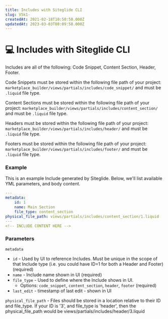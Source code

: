 ```yaml
---
title: Includes with Siteglide CLI
slug: V5k1-
createdAt: 2021-02-18T10:50:50.000Z
updatedAt: 2023-03-03T08:09:58.000Z
---
```


# 💻 Includes with Siteglide CLI



Includes are all of the following: Code Snippet, Content Section, Header, Footer.

Code Snippets must be stored within the following file path of your project: `marketplace_builder/views/partials/includes/code_snippet/` and must be `.liquid` file type.

Content Sections must be stored within the following file path of your project: `marketplace_builder/views/partials/includes/content_section/` and must be `.liquid` file type.

Headers must be stored within the following file path of your project: `marketplace_builder/views/partials/includes/header/` and must be `.liquid` file type.

Footers must be stored within the following file path of your project: `marketplace_builder/views/partials/includes/footer/` and must be `.liquid` file type.

### Example

This is an example Include generated by Siteglide. Below, we'll list available YML parameters, and body content.

```yaml
---
metadata:
    id: 1
    name: Main Section
    file_type: content_section
physical_file_path: views/partials/includes/content_section/1.liquid
---
<!-- INCLUDE CONTENT HERE -->
```

### Parameters

`metadata`

* `id` - Used by UI to reference Includes. Must be unique in the scope of that Include type (i.e. you could have ID=1 for both a Header and Footer) (required)
* `name` - Include name shown in UI (required)
* `file_type` - Used to define where the Include shows in UI.
  * Options: `code_snippet`, `content_section`, `header`, `footer` (required)
* `last_edit` - timestamp of last edit - shown in UI

`physical_file_path` - Files should be stored in a location relative to their ID and file\_type. If your ID is '3', and file\_type is 'header', then the physical\_file\_path would be views/partials/includes/header/3.liquid
